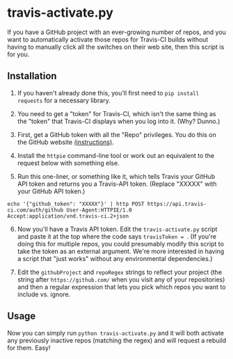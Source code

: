 # travis-activate.py 

If you have a GitHub project with an ever-growing number of repos, and
you want to automatically activate those repos for Travis-CI builds
without having to manually click all the switches on their web site,
then this script is for you.

## Installation


1) If you haven't already done this, you'll first need to `pip install
requests` for a necessary library.

2) You need to get a "token" for Travis-CI, which isn't the same thing
as the "token" that Travis-CI displays when you log into it. (Why?
Dunno.)

3) First, get a GitHub token with all the "Repo" privileges. You do
this on the GitHub website
[(instructions)](https://github.com/blog/1509-personal-api-tokens). 

4) Install the `httpie` command-line tool or work out an equivalent
   to the request below with something else.

5) Run this one-liner, or something like it, which tells Travis your
  GitHub API token and returns you a Travis-API token. (Replace
  "XXXXX" with your GitHub API token.)

```
echo '{"github_token": "XXXXX"}' | http POST https://api.travis-ci.com/auth/github User-Agent:HTTPIE/1.0 Accept:application/vnd.travis-ci.2+json
```

6) Now you'll have a Travis API token. Edit the `travis-activate.py`
script and paste it at the top where the code says `travisToken = `.
(If you're doing this for multiple repos, you could presumably modify
this script to take the token as an external argument. We're more
interested in having a script that "just works" without any
environmental dependencies.)

7) Edit the `githubProject` and `repoRegex` strings to reflect your
   project (the string after `https://github.com/` when you visit
   any of your repositories) and then a regular expression that lets
   you pick which repos you want to include vs. ignore.


## Usage

Now you can simply run `python travis-activate.py` and
it will both activate any previously inactive repos (matching the
regex) and will request a rebuild for them. Easy!
